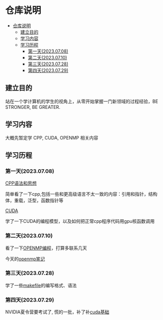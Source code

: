 # 仓库说明 
- [仓库说明](#仓库说明)
  - [建立目的](#建立目的)
  - [学习内容](#学习内容)
  - [学习历程](#学习历程)
    - [第一天(2023.07.08)](#第一天20230708)
    - [第二天(2023.07.10)](#第二天20230710)
    - [第三天(2023.07.28)](#第三天20230728)
    - [第四天(2023.07.29)](#第四天20230729)

## 建立目的
站在一个学计算机的学生的视角上，从零开始掌握一门新领域的过程经验，BE STRONGER, BE GREATER.

## 学习内容
大概先暂定学 CPP, CUDA, OPENMP 相关内容

## 学习历程
### 第一天(2023.07.08)

[CPP语法和思想](https://github.com/aub123/Stronger/tree/main/CPP/第一天)  

简单看了一下cpp,包括一些和更高级语言不太一致的内容：引用和指针，结构体，重载，泛型，函数指针等

[CUDA](https://github.com/aub123/Stronger/tree/main/CUDA/第一天)

学了一下CUDA的编程模型，以及如何把正常cpp程序代码用gpu核函数调用

### 第二天(2023.07.10)

看了一下[OPENMP编程](https://github.com/aub123/Stronger/tree/main/CPP/第二天)，打算多联系几天  

今天的[openmp笔记](https://github.com/aub123/Stronger/tree/main/NOTES/OPENMP/第二天.md)

### 第三天(2023.07.28)

学了一些[makefile](https://github.com/aub123/Stronger/tree/main/NOTES/OPENMP/CPP/第三天)的编写格式、语法

### 第四天(2023.07.29)

NVIDIA夏令营要考试了, 慌的一批，补了补[cuda基础](https://github.com/aub123/Stronger/tree/main/CUDA/第四天)
